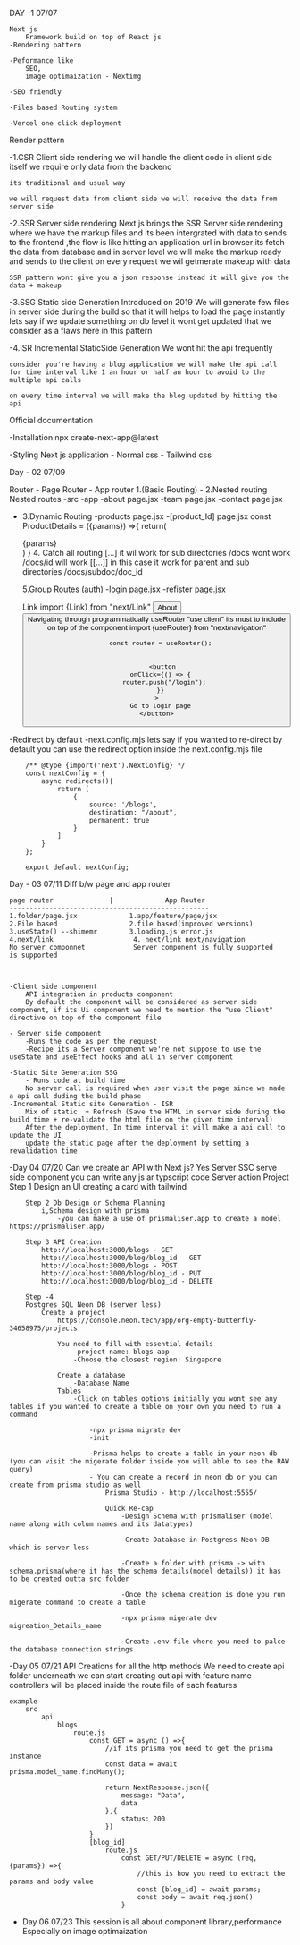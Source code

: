 DAY -1 07/07

    Next js
        Framework build on top of React js
    -Rendering pattern

    -Peformance like 
        SEO, 
        image optimaization - Nextimg
    
    -SEO friendly

    -Files based Routing system

    -Vercel one click deployment


Render pattern    

-1.CSR Client side rendering
    we will handle the client code in client side itself we require only data from the backend

    its traditional and usual way 

    we will request data from client side we will receive the data from server side 

-2.SSR Server side rendering 
    Next js brings the SSR Server side rendering where we have the markup files and its been intergrated with data to sends to the frontend
,the flow is like hitting an application url in browser its fetch the data from database and in server level we will make the markup ready and sends to the client
on every request we wil getmerate makeup with data

    SSR pattern wont give you a json response instead it will give you the data + makeup

-3.SSG Static side Generation
    Introduced on 2019
    We will generate few files in server side during the build so that it will helps to load the page instantly 
    lets say if we update something on db level it wont get updated that we consider as a flaws here in this pattern

-4.ISR Incremental StaticSide Generation
    We wont hit the api frequently 

    consider you're having a blog application we will make the api call for time interval like 1 an hour or half an hour to avoid to the multiple api calls 

    on every time interval we will make the blog updated by hitting the api

Official documentation


-Installation
    npx create-next-app@latest

-Styling Next js application
    - Normal css
    - Tailwind css

Day - 02 07/09

Router
    - Page Router
    - App router 1.(Basic Routing)
        - 2.Nested routing
        Nested routes
            -src 
                -app
                    -about
                        page.jsx
                            -team
                                page.jsx
                    -contact
                        page.jsx
- 3.Dynamic Routing
    -products
        page.jsx
        -[product_Id]
            page.jsx
                const ProductDetails = ({params}) =>{
                    return(
                        <div>{params}</div>
                    )
                }
    4. Catch all routing
        [...] it wil work for sub directories /docs wont work /docs/id will work
        [[...]] in this case it work for parent and sub directories /docs/subdoc/doc_id

    5.Group Routes
        (auth)
            -login
                page.jsx
            -refister
                page.jsx

    Link
        import {Link} from "next/Link"
        <Link href="/about">
            <button>About<button>
        </Link>
    Navigating through programmatically
        useRouter
    "use client" its must to include on top of the component
        import {useRouter} from "next/navigation"

        const router = useRouter();


         <button
        onClick={() => {
          router.push("/login");
        }}
      >
        Go to login page
      </button>


-Redirect by default
    -next.config.mjs
        lets say if you wanted to re-direct by default you can use the redirect option inside the next.config.mjs file

        /** @type {import('next').NextConfig} */
        const nextConfig = {
            async redirects(){
                return [
                    {
                        source: '/blogs',
                        destination: "/about",
                        permanent: true
                    }
                ]
            }
        };

        export default nextConfig;

Day - 03 07/11
    Diff b/w page and app router

    page router              |             App Router
    --------------------------------------------------
    1.folder/page.jsx             1.app/feature/page/jsx
    2.File based                  2.file based(improved versions)
    3.useState() --shimemr        3.loading.js error.js
    4.next/link                    4. next/link next/navigation             
    No server componnet            Server component is fully supported 
    is supported 



    -Client side component 
        API integration in products component
        By default the component will be considered as server side component, if its Ui component we need to mention the "use Client" directive on top of the component file

    - Server side component
        -Runs the code as per the request
        -Recipe its a Server component we're not suppose to use the useState and useEffect hooks and all in server component
        
    -Static Site Generation SSG
        - Runs code at build time
        No server call is required when user visit the page since we made a api call duding the build phase 
    -Incremental Static site Generation - ISR
        Mix of static  + Refresh (Save the HTML in server side during the build time + re-validate the html file on the given time interval)
        After the deployment, In time interval it will make a api call to update the UI  
        update the static page after the deployment by setting a revalidation time

-Day 04 07/20
    Can we create an API with Next js?
        Yes
    Server
        SSC serve side component
            you can write any js ar typscript code 
        Server action
    Project 
        Step 1 Design an UI
            creating a card with tailwind

        Step 2 Db Design or Schema Planning
            i,Schema design with prisma
                -you can make a use of prismaliser.app to create a model https://prismaliser.app/               

        Step 3 API Creation
            http://localhost:3000/blogs - GET
            http://localhost:3000/blog/blog_id - GET
            http://localhost:3000/blogs - POST
            http://localhost:3000/blog/blog_id - PUT
            http://localhost:3000/blog/blog_id - DELETE     
        
        Step -4
        Postgres SQL Neon DB (server less)
            Create a project 
                https://console.neon.tech/app/org-empty-butterfly-34658975/projects

                You need to fill with essential details
                    -project name: blogs-app
                    -Choose the closest region: Singapore

                Create a database 
                    -Database Name
                Tables
                    -Click on tables options initially you wont see any tables if you wanted to create a table on your own you need to run a command
                    
                        -npx prisma migrate dev
                        -init

                        -Prisma helps to create a table in your neon db (you can visit the migerate folder inside you will able to see the RAW query)
                        - You can create a record in neon db or you can create from prisma studio as well
                            Prisma Studio - http://localhost:5555/

                            Quick Re-cap
                                -Design Schema with prismaliser (model name along with colum names and its datatypes)

                                -Create Database in Postgress Neon DB which is server less

                                -Create a folder with prisma -> with schema.prisma(where it has the schema details(model details)) it has to be created outta src folder

                                -Once the schema creation is done you run migerate command to create a table 

                                -npx prisma migerate dev migreation_Details_name
                    
                                -Create .env file where you need to palce the database connection strings 
                    
-Day 05 07/21
    API Creations for all the http methods
    We need to create api folder underneath we can start creating out api with feature name
    controllers will be placed inside the route file of each features

    example
        src
            api
                blogs
                    route.js
                        const GET = async () =>{
                            //if its prisma you need to get the prisma instance 
                            const data = await prisma.model_name.findMany();

                            return NextResponse.json({
                                message: "Data",
                                data
                            },{
                                status: 200
                            })
                        }
                        [blog_id]
                            route.js
                                const GET/PUT/DELETE = async (req,{params}) =>{
                                    //this is how you need to extract the params and body value
                                    const {blog_id} = await params;
                                    const body = await req.json()
                                }


 - Day 06 07/23
 This session is all about component library,performance 
 Especially on image optimaization
 